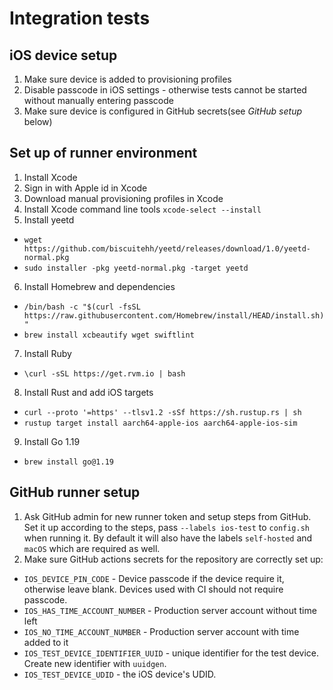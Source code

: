# Integration tests

## iOS device setup
1. Make sure device is added to provisioning profiles
2. Disable passcode in iOS settings - otherwise tests cannot be started without manually entering passcode
3. Make sure device is configured in GitHub secrets(see *GitHub setup* below)

## Set up of runner environment
1. Install Xcode
2. Sign in with Apple id in Xcode
3. Download manual provisioning profiles in Xcode
4. Install Xcode command line tools `xcode-select --install`
5. Install yeetd
 - `wget https://github.com/biscuitehh/yeetd/releases/download/1.0/yeetd-normal.pkg`
 - `sudo installer -pkg yeetd-normal.pkg -target yeetd`
6. Install Homebrew and dependencies
  - `/bin/bash -c "$(curl -fsSL https://raw.githubusercontent.com/Homebrew/install/HEAD/install.sh)"`
  - `brew install xcbeautify wget swiftlint`
7. Install Ruby
  - `\curl -sSL https://get.rvm.io | bash`
8. Install Rust and add iOS targets
  - `curl --proto '=https' --tlsv1.2 -sSf https://sh.rustup.rs | sh`
  - `rustup target install aarch64-apple-ios aarch64-apple-ios-sim`
9. Install Go 1.19
  - `brew install go@1.19`

## GitHub runner setup
1. Ask GitHub admin for new runner token and setup steps from GitHub. Set it up according to the steps, pass `--labels ios-test` to `config.sh` when running it. By default it will also have the labels `self-hosted` and `macOS` which are required as well.
2. Make sure GitHub actions secrets for the repository are correctly set up:
  - `IOS_DEVICE_PIN_CODE` - Device passcode if the device require it, otherwise leave blank. Devices used with CI should not require passcode.
  - `IOS_HAS_TIME_ACCOUNT_NUMBER` - Production server account without time left
  - `IOS_NO_TIME_ACCOUNT_NUMBER` - Production server account with time added to it
  - `IOS_TEST_DEVICE_IDENTIFIER_UUID` - unique identifier for the test device. Create new identifier with `uuidgen`.
  - `IOS_TEST_DEVICE_UDID` - the iOS device's UDID.
